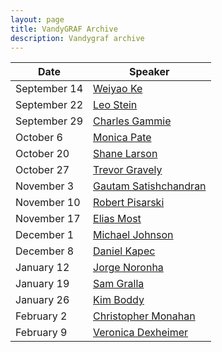 ```yaml
---
layout: page
title: VandyGRAF Archive 
description: Vandygraf archive 
---
```


| Date         | Speaker                                                      |
|--------------|--------------------------------------------------------------|
| September 14 | <a href="/weiyao-ke"> Weiyao Ke </a>                         |
| September 22 | <a href="/leo-stein"> Leo Stein </a>                         |
| September 29 | <a href="/charles-gammie"> Charles Gammie </a>               |
| October 6    | <a href="/monica-pate"> Monica Pate </a>                     |
| October 20   | <a href="/shane-larson"> Shane Larson </a>                   |
| October 27   | <a href="/trevor-gravely"> Trevor Gravely </a>               |
| November 3   | <a href="/gautam-satishchandran"> Gautam Satishchandran </a> |
| November 10  | <a href="/robert-pisarski"> Robert Pisarski </a>             |
| November 17  | <a href="/elias-most"> Elias Most </a>                       |
| December 1   | <a href="/michael-johnson"> Michael Johnson </a>             |
| December 8   | <a href="/daniel-kapec"> Daniel Kapec </a>                   |
| January 12   | <a href="/jorge-noronha"> Jorge Noronha </a>                 |
| January 19   | <a href="/sam-gralla"> Sam Gralla </a>                       |
| January 26   | <a href="/kim-boddy"> Kim Boddy </a>                         |
| February 2   | <a href="/christopher-monahan"> Christopher Monahan </a>     |
| February 9   | <a href="/veronica-dexheimer"> Veronica Dexheimer </a>       |
